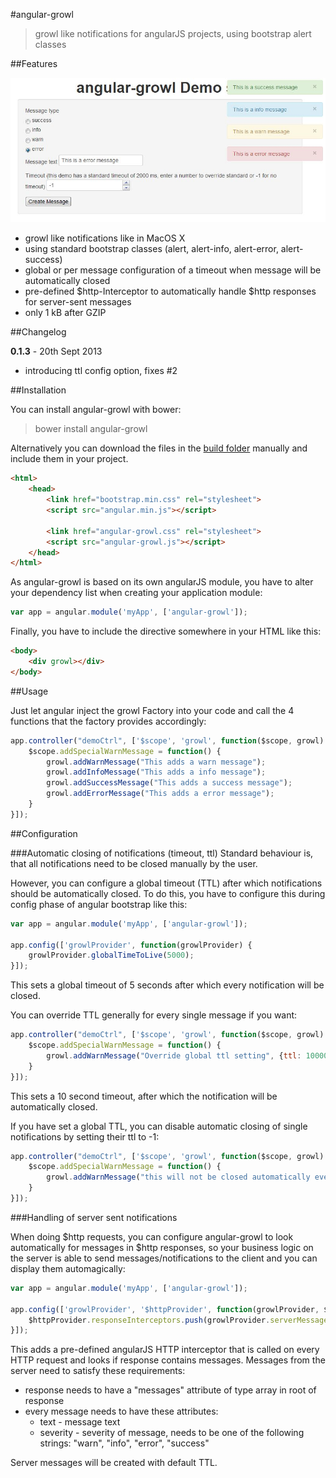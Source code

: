 #angular-growl

> growl like notifications for angularJS projects, using bootstrap alert classes

##Features

![Standard bootstrap 2.x styles](doc/screenshot.jpg)

* growl like notifications like in MacOS X
* using standard bootstrap classes (alert, alert-info, alert-error, alert-success)
* global or per message configuration of a timeout when message will be automatically closed
* pre-defined $http-Interceptor to automatically handle $http responses for server-sent messages
* only 1 kB after GZIP

##Changelog

**0.1.3**  - 20th Sept 2013

* introducing ttl config option, fixes #2

##Installation

You can install angular-growl with bower:

> bower install angular-growl

Alternatively you can download the files in the [build folder](build/) manually and include them in your project.

````html
<html>
    <head>
        <link href="bootstrap.min.css" rel="stylesheet">
        <script src="angular.min.js"></script>

        <link href="angular-growl.css" rel="stylesheet">
        <script src="angular-growl.js"></script>
    </head>
</html>
````

As angular-growl is based on its own angularJS module, you have to alter your dependency list when creating your application
module:

````javascript
var app = angular.module('myApp', ['angular-growl']);
````

Finally, you have to include the directive somewhere in your HTML like this:

````html
<body>
    <div growl></div>
</body>
````

##Usage

Just let angular inject the growl Factory into your code and call the 4 functions that the factory provides accordingly:

````javascript
app.controller("demoCtrl", ['$scope', 'growl', function($scope, growl) {
    $scope.addSpecialWarnMessage = function() {
        growl.addWarnMessage("This adds a warn message");
        growl.addInfoMessage("This adds a info message");
        growl.addSuccessMessage("This adds a success message");
        growl.addErrorMessage("This adds a error message");
    }
}]);
````

##Configuration

###Automatic closing of notifications (timeout, ttl)
Standard behaviour is, that all notifications need to be closed manually by the user.

However, you can configure a global timeout (TTL) after which notifications should be automatically closed.  To do
this, you have to configure this during config phase of angular bootstrap like this:

````javascript
var app = angular.module('myApp', ['angular-growl']);

app.config(['growlProvider', function(growlProvider) {
    growlProvider.globalTimeToLive(5000);
}]);
````

This sets a global timeout of 5 seconds after which every notification will be closed.

You can override TTL generally for every single message if you want:

````javascript
app.controller("demoCtrl", ['$scope', 'growl', function($scope, growl) {
    $scope.addSpecialWarnMessage = function() {
        growl.addWarnMessage("Override global ttl setting", {ttl: 10000});
    }
}]);
````

This sets a 10 second timeout, after which the notification will be automatically closed.

If you have set a global TTL, you can disable automatic closing of single notifications by setting their ttl to -1:

````javascript
app.controller("demoCtrl", ['$scope', 'growl', function($scope, growl) {
    $scope.addSpecialWarnMessage = function() {
        growl.addWarnMessage("this will not be closed automatically even when a global ttl is set", {ttl: -1});
    }
}]);
````
###Handling of server sent notifications

When doing $http requests, you can configure angular-growl to look automatically for messages in $http responses, so your
business logic on the server is able to send messages/notifications to the client and you can display them automagically:

````javascript
var app = angular.module('myApp', ['angular-growl']);

app.config(['growlProvider', '$httpProvider', function(growlProvider, $httpProvider) {
    $httpProvider.responseInterceptors.push(growlProvider.serverMessagesInterceptor);
}]);
````

This adds a pre-defined angularJS HTTP interceptor that is called on every HTTP request and looks if response contains
messages. Messages from the server need to satisfy these requirements:

* response needs to have a "messages" attribute of type array in root of response
* every message needs to have these attributes:
  * text - message text
  * severity - severity of message, needs to be one of the following strings: "warn", "info", "error", "success"

Server messages will be created with default TTL.
